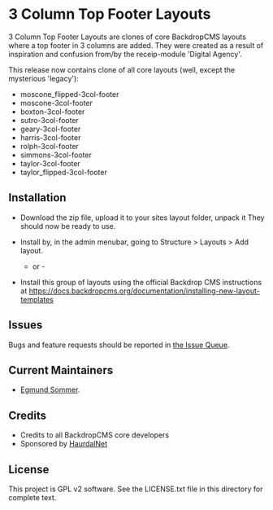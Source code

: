 3 Column Top Footer Layouts
======================

3 Column Top Footer Layouts are clones of core BackdropCMS layouts
where a top footer in 3 columns are added.
They were created as a result of inspiration and confusion from/by the receip-module 'Digital Agency'.

This release now contains clone of all core layouts (well, except the mysterious 'legacy'):
- moscone_flipped-3col-footer
- moscone-3col-footer
- boxton-3col-footer
- sutro-3col-footer
- geary-3col-footer
- harris-3col-footer
- rolph-3col-footer
- simmons-3col-footer
- taylor-3col-footer
- taylor_flipped-3col-footer

Installation
------------

- Download the zip file, upload it to your sites layout folder, unpack it
  They should now be ready to use.

- Install by, in the admin menubar, going to Structure > Layouts > Add layout.
  - or -
- Install this group of layouts using the official Backdrop CMS instructions at
  https://docs.backdropcms.org/documentation/installing-new-layout-templates

  
Issues
------

Bugs and feature requests should be reported in [the Issue Queue](https://github.com/Egmund/3-Column-Top-Footer-Layouts/issues).

Current Maintainers
-------------------

- [Egmund Sommer](https://github.com/egmund).

Credits
-------

- Credits to all BackdropCMS core developers
- Sponsored by [HaurdalNet](https://haurdalnet.dk)


License
-------

This project is GPL v2 software.
See the LICENSE.txt file in this directory for complete text.

